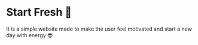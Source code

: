 # Start Fresh 🌇
It is a simple website made to make the user feel motivated and start a new day with energy 😎
